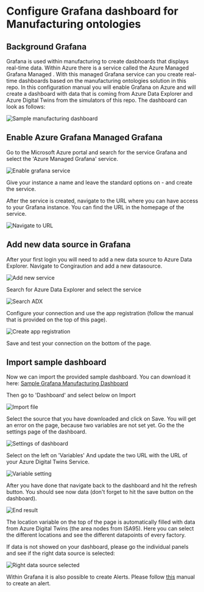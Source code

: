 # Configure Grafana dashboard for Manufacturing ontologies

## Background Grafana

Grafana is used within manufacturing to create dasbhoards that displays real-time data. Within Azure there is a service called the Azure Managed Grafana Managed . With this managed Grafana service can you create real-time dashboards based on the manufacturing ontologies solution in this repo. In this configuration manual you will enable Grafana on Azure and will create a dashboard with data that is coming from Azure Data Explorer and Azure Digital Twins from the simulators of this repo. The dashboard can look as follows:

![Sample manufacturing dashboard](example%20dashboard.png)

## Enable Azure Grafana Managed Grafana

Go to the Microsoft Azure portal and search for the service Grafana and select the 'Azure Managed Grafana' service.

![Enable grafana service](enablegrafaservice.png)

Give your instance a name and leave the standard options on - and create the service. 

After the service is created, navigate to the URL where you can have access to your Grafana instance. You can find the URL in the homepage of the service. 

![Navigate to URL](urltografana.png)

## Add new data source in Grafana

After your first login you will need to add a new data source to Azure Data Explorer. Navigate to Congiraution and add a new datasource.

![Add new service](adddatasroucegrafana.png)

Search for Azure Data Explorer and select the service

![Search ADX](searchadx.png)

Configure your connection and use the app registration (follow the manual that is provided on the top of this page).

![Create app registration](appregistration.png)

Save and test your connection on the bottom of the page. 

## Import sample dashboard

Now we can import the provided sample dashboard. You can download it here: [Sample Grafana Manufacturing Dashboard](samplegrafanadashboard.json)

Then go to 'Dashboard' and select below on Import

![Import file](importfile.png)

Select the source that you have downloaded and click on Save. You will get an error on the page, because two variables are not set yet. Go the the settings page of the dashboard.

![Settings of dashboard](settingsdashboard.png)

Select on the left on 'Variables' And update the two URL with the URL of your Azure Digital Twins Service. 

![Variable setting](variablesetting.png)

After you have done that navigate back to the dashboard and hit the refresh button. You should see now data (don't forget to hit the save button on the dashboard).

![End result](endresult.png)

The location variable on the top of the page is automatically filled with data from Azure Digital Twins (the area nodes from ISA95). Here you can select the different locations and see the different datapoints of every factory. 

If data is not showed on your dashboard, please go the individual panels and see if the right data source is selected:

![Right data source selected](datasourceselected.png)

Within Grafana it is also possible to create Alerts. Please follow [this](grafanaalert.md) manual to create an alert.